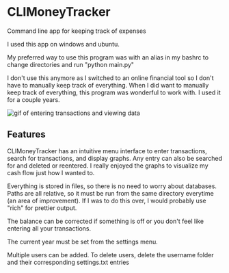 # CLIMoneyTracker
Command line app for keeping track of expenses

I used this app on windows and ubuntu.

My preferred way to use this program was with an alias in my bashrc to change directories and run "python main.py"

I don't use this anymore as I switched to an online financial tool so I don't have to manually keep track of everything. When I did want to manually keep track of everything, this program was wonderful to work with. I used it for a couple years.

![gif of entering transactions and viewing data](climoneytracker.gif)

## Features

CLIMoneyTracker has an intuitive menu interface to enter transactions, search for transactions, and display graphs. Any entry can also be searched for and deleted or reentered. I really enjoyed the graphs to visualize my cash flow just how I wanted to.

Everything is stored in files, so there is no need to worry about databases. Paths are all relative, so it must be run from the same directory everytime (an area of improvement). If I was to do this over, I would probably use "rich" for prettier output.

The balance can be corrected if something is off or you don't feel like entering all your transactions.

The current year must be set from the settings menu.

Multiple users can be added. To delete users, delete the username folder and their corresponding settings.txt entries
